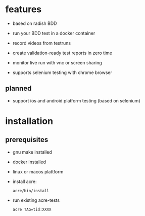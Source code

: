# features

- based on radish BDD
- run your BDD test in a docker container
- record videos from testruns
- create validation-ready test reports in zero time
- monitor live run with vnc or screen sharing

- supports selenium testing with chrome browser

## planned

- support ios and android platform testing (based on selenium)

# installation

## prerequisites

  - gnu make installed
  - docker installed
  - linux or macos plattform

  - install acre:

        acre/bin/install

  - run existing acre-tests

        acre TAG=tid:XXXX

